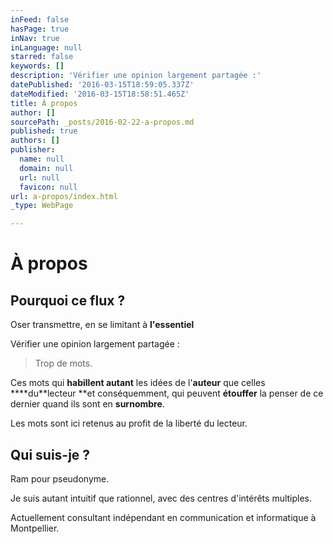 ```yaml
---
inFeed: false
hasPage: true
inNav: true
inLanguage: null
starred: false
keywords: []
description: 'Vérifier une opinion largement partagée :'
datePublished: '2016-03-15T18:59:05.337Z'
dateModified: '2016-03-15T18:58:51.465Z'
title: À propos
author: []
sourcePath: _posts/2016-02-22-a-propos.md
published: true
authors: []
publisher:
  name: null
  domain: null
  url: null
  favicon: null
url: a-propos/index.html
_type: WebPage

---
```

# À propos

## Pourquoi ce flux ?

Oser transmettre, en se limitant à **l'essentiel**

Vérifier une opinion largement partagée :

> Trop de mots.

Ces mots qui **habillent autant** les idées de l'**auteur** que celles ****du**lecteur **et conséquemment, qui peuvent **étouffer** la penser de ce dernier quand ils sont en **surnombre**.

Les mots sont ici retenus au profit de la liberté du lecteur.

## Qui suis-je ?

Ram pour pseudonyme.

Je suis autant intuitif que rationnel, avec des centres d'intérêts multiples.

Actuellement consultant indépendant en communication et informatique à Montpellier.